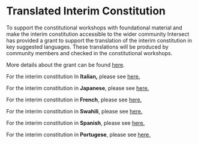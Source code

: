 # Translated Interim Constitution

To support the constitutional workshops with foundational material and make the interim constitution accessible to the wider community Intersect has provided a grant to support the translation of the interim constitution in key suggested languages. These translations will be produced by community members and checked in the constitutional workshops.

More details about the grant can be found [here](../../../../intersect-community-grants/open-grants/inclusion-and-accessibility-phase-2/grants-to-translate-the-interim-constitution.md).

For the interim constitution In **Italian,** please see [here.](https://drive.google.com/file/d/1J6\_qfQSVmSn4KyQ7iO2AVIBcBraIIxNi/view?usp=sharing)

For the interim constitution in **Japanese**, please see [here.](https://docs.google.com/document/d/1kbLN4j8\_pEjRO1vMsH4nIJQqg42kDCc1/edit?usp=sharing\&ouid=104864166014399949050\&rtpof=true\&sd=true)

For the interim constitution in **French**, please see [here.](https://drive.google.com/file/d/1qqGpZ2SLxw\_STaIL-Pe2ow7UntRHSQPo/view?usp=sharing)

For the interim constitution in **Swahili**, please see [here.](https://drive.google.com/file/d/1qqGpZ2SLxw\_STaIL-Pe2ow7UntRHSQPo/view?usp=sharing)

For the interim constitution in **Spanish**, please see [here.](https://drive.google.com/file/d/1VHOVvV1uTRz1e\_CQjAb8rj7Ob5UTzzeO/view)

For the interim constitution in **Portugese**, please see [here.](https://drive.google.com/file/d/1LCZk3MRwmmTx8iYKdz7jDkZiKPg7PoL4/view)
